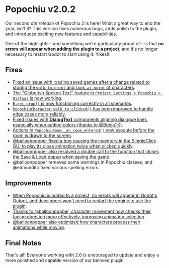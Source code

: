 # Popochiu v2.0.2  

Our second _dot release_ of Popochiu 2 is here! What a great way to end the year, isn't it? This version fixes numerous bugs, adds polish to the plugin, and introduces exciting new features and capabilities.  

One of the highlights—and something we're particularly proud of—is that **no errors will appear when adding the plugin to a project**, and it's no longer necessary to restart Godot to start using it. Yikes!!!  

## Fixes

- [Fixed an issue with loading saved games after a change related to storing the `walk_to_point` and `look_at_point` of characters](https://github.com/carenalgas/popochiu/issues/343).  
- [The "Gibberish Spoken Text" feature in `Project Settings > Popochiu > Dialogs` is now working](https://github.com/carenalgas/popochiu/issues/331).  
- [`R.get_prop()` is now functioning correctly in all scenarios](https://github.com/carenalgas/popochiu/issues/328).  
- [`PopochiuCharacter.walk_to_clicked()` has been improved to handle edge cases more reliably](https://github.com/carenalgas/popochiu/issues/335).  
- [Fixed issues with **DialogText** components aligning dialogue lines, especially when adding colors (thanks to @BenjaTK)](https://github.com/carenalgas/popochiu/issues/262).  
- [Actions in `PopochiuRoom._on_room_entered()` now execute before the room is drawn to the screen](https://github.com/carenalgas/popochiu/issues/348).  
- [@balloonpopper fixed a bug causing the inventory in the SimpleClick GUI to play its close animation twice when clicked quickly](https://github.com/carenalgas/popochiu/issues/350).  
- [@balloonpopper also resolved a double call to the function that closes the Save & Load popup when saving the game](https://github.com/carenalgas/popochiu/pull/363).
- @balloonpopper removed some warnings in Popochiu classes, and @edmundito fixed various spelling errors.

## Improvements

- [When Popochiu is added to a project, no errors will appear in Godot's Output, and developers won't need to restart the engine to use the plugin](https://github.com/carenalgas/popochiu/issues/250).  
- [Thanks to @balloonpopper, character movement now checks their facing direction more effectively, improving animation selection](https://github.com/carenalgas/popochiu/issues/334).  
- [@balloonpopper also optimized how characters process their animations while moving](https://github.com/carenalgas/popochiu/issues/340).  

## Final Notes

That's all! Everyone working with 2.0 is encouraged to update and enjoy a more polished and capable version of our beloved plugin.  
